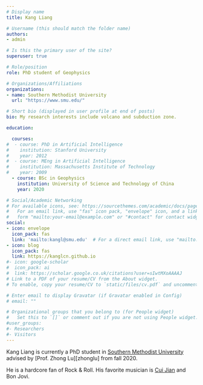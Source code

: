 ```yaml
---
# Display name
title: Kang Liang

# Username (this should match the folder name)
authors:
- admin

# Is this the primary user of the site?
superuser: true

# Role/position
role: PhD student of Geophysics

# Organizations/Affiliations
organizations:
- name: Southern Methodist University
  url: "https://www.smu.edu/"

# Short bio (displayed in user profile at end of posts)
bio: My research interests include volcano and subduction zone.

education:

  courses:
#  - course: PhD in Artificial Intelligence
#    institution: Stanford University
#    year: 2012
#  - course: MEng in Artificial Intelligence
#    institution: Massachusetts Institute of Technology
#    year: 2009
  - course: BSc in Geophysics
    institution: University of Science and Technology of China
    year: 2020

# Social/Academic Networking
# For available icons, see: https://sourcethemes.com/academic/docs/page-builder/#icons
#   For an email link, use "fas" icon pack, "envelope" icon, and a link in the
#   form "mailto:your-email@example.com" or "#contact" for contact widget.
social:
- icon: envelope
  icon_pack: fas
  link: 'mailto:kangl@smu.edu'  # For a direct email link, use "mailto:test@example.org".
- icon: blog
  icon_pack: fas
  link: https://kanglcn.github.io
#- icon: google-scholar
#  icon_pack: ai
#  link: https://scholar.google.co.uk/citations?user=sIwtMXoAAAAJ
# Link to a PDF of your resume/CV from the About widget.
# To enable, copy your resume/CV to `static/files/cv.pdf` and uncomment the lines below.

# Enter email to display Gravatar (if Gravatar enabled in Config)
# email: ""

# Organizational groups that you belong to (for People widget)
#   Set this to `[]` or comment out if you are not using People widget.
#user_groups:
#- Researchers
#- Visitors
---
```



Kang Liang is currently a PhD student in [Southern Methodist University][smu] advised by [Prof. Zhong Lu][zhonglu] from fall 2020.

He is a hardcore fan of Rock & Roll. His favorite musician is [Cui Jian][cuijian] and Bon Jovi.

[smu]:<https://www.smu.edu/>
[cuijian]:<http://www.cuijian.com/>
